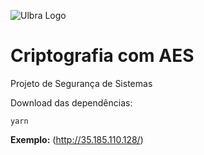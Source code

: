 ![Ulbra Logo](http://ulbra-to.br/cursos/Ciencia-da-Computacao/banner.jpg)


# Criptografia com AES #


Projeto de Segurança de Sistemas

Download das dependências:

    yarn
    
**Exemplo:** (http://35.185.110.128/)
